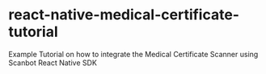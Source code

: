 # react-native-medical-certificate-tutorial
Example Tutorial on how to integrate the Medical Certificate Scanner using Scanbot React Native SDK
